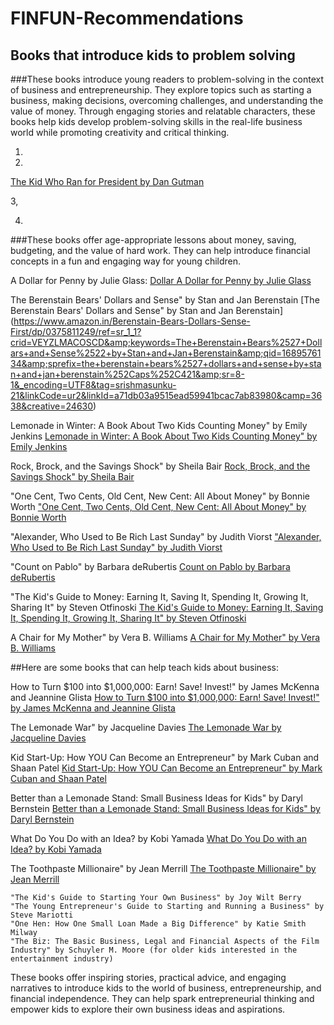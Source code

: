 # FINFUN-Recommendations 
## Books that introduce kids to problem solving 

###These books introduce young readers to problem-solving in the context of business and entrepreneurship. They explore topics such as starting a business, making decisions, overcoming challenges, and understanding the value of money. Through engaging stories and relatable characters, these books help kids develop problem-solving skills in the real-life business world while promoting creativity and critical thinking.

1. 


2.
[The Kid Who Ran for President by Dan Gutman](https://www.amazon.in/Kid-Who-Ran-President-Paperback/dp/0545442133/ref=sr_1_1?crid=3K417ILZ8N6GJ&amp;keywords=%2522The+Kid+Who+Ran+for+President%2522+by+Dan+Gutman&amp;qid=1689529648&amp;sprefix=the+kid+who+ran+for+president+by+dan+gutman%252Caps%252C491&amp;sr=8-1&_encoding=UTF8&tag=srishmasunku-21&linkCode=ur2&linkId=38cce9c69420bf83215d28078d88631a&camp=3638&creative=24630)

3, 

4. 


###These books offer age-appropriate lessons about money, saving, budgeting, and the value of hard work. 
They can help introduce financial concepts in a fun and engaging way for young children. 

A Dollar for Penny by Julie Glass: 
[Dollar A Dollar for Penny by Julie Glass](https://www.amazon.in/Dollar-Penny-Step-into-Reading/dp/0679889736/ref=sr_1_1?crid=3AQ3GIU6AHULJ&amp;keywords=A+Dollar+for+Penny%2522+by+Julie+Glass&amp;qid=1689575658&amp;sprefix=%252Caps%252C296&amp;sr=8-1&_encoding=UTF8&tag=srishmasunku-21&linkCode=ur2&linkId=99c17243e9cdb41b1a2f5f9801aa04be&camp=3638&creative=24630)

The Berenstain Bears' Dollars and Sense" by Stan and Jan Berenstain
[The Berenstain Bears' Dollars and Sense" by Stan and Jan Berenstain] (https://www.amazon.in/Berenstain-Bears-Dollars-Sense-First/dp/0375811249/ref=sr_1_1?crid=VEYZLMACOSCD&amp;keywords=The+Berenstain+Bears%2527+Dollars+and+Sense%2522+by+Stan+and+Jan+Berenstain&amp;qid=1689576134&amp;sprefix=the+berenstain+bears%2527+dollars+and+sense+by+stan+and+jan+berenstain%252Caps%252C421&amp;sr=8-1&_encoding=UTF8&tag=srishmasunku-21&linkCode=ur2&linkId=a71db03a9515ead59941bcac7ab83980&camp=3638&creative=24630)

Lemonade in Winter: A Book About Two Kids Counting Money" by Emily Jenkins
[Lemonade in Winter: A Book About Two Kids Counting Money" by Emily Jenkins]("https://www.amazon.in/Lemonade-Winter-About-Counting-Money/dp/0375858830/ref=sr_1_1?crid=10U09IQVDTSRX&amp;keywords=Lemonade+in+Winter%253A+A+Book+About+Two+Kids+Counting+Money%2522+by+Emily+Jenkins&amp;qid=1689576322&amp;sprefix=lemonade+in+winter+a+book+about+two+kids+counting+money+by+emily+jenkins%252Caps%252C210&amp;sr=8-1&_encoding=UTF8&tag=srishmasunku-21&linkCode=ur2&linkId=bb174eeb25cd70b54d740e55c58a3125&camp=3638&creative=24630) 

Rock, Brock, and the Savings Shock" by Sheila Bair
[Rock, Brock, and the Savings Shock" by Sheila Bair]("https://www.amazon.in/Rock-Brock-Saving-Shock-Sheila/dp/0807570958/ref=sr_1_1?crid=2ZUOKY3S42JB7&amp;keywords=Rock%252C+Brock%252C+and+the+Savings+Shock%2522+by+Sheila+Bair&amp;qid=1689576419&amp;sprefix=rock%252C+brock%252C+and+the+savings+shock+by+sheila+bair%252Caps%252C267&amp;sr=8-1&_encoding=UTF8&tag=srishmasunku-21&linkCode=ur2&linkId=344de349f9a9c2e6b5043862118dff7e&camp=3638&creative=24630")

"One Cent, Two Cents, Old Cent, New Cent: All About Money" by Bonnie Worth 
["One Cent, Two Cents, Old Cent, New Cent: All About Money" by Bonnie Worth]("https://www.amazon.in/One-Cent-Two-Cents-Old/dp/0375828818/ref=sr_1_1?crid=20WGF26A1NWDQ&amp;keywords=%2522One+Cent%252C+Two+Cents%252C+Old+Cent%252C+New+Cent%253A+All+About+Money%2522+by+Bonnie+Worth&amp;qid=1689576523&amp;sprefix=one+cent%252C+two+cents%252C+old+cent%252C+new+cent+all+about+money+by+bonnie+worth%252Caps%252C248&amp;sr=8-1&_encoding=UTF8&tag=srishmasunku-21&linkCode=ur2&linkId=303a4c2edc05751a50ebcfbff222040c&camp=3638&creative=24630) 

"Alexander, Who Used to Be Rich Last Sunday" by Judith Viorst 
["Alexander, Who Used to Be Rich Last Sunday" by Judith Viorst](https://www.amazon.in/Alexander-Used-Rich-Last-Sunday/dp/0689711999/ref=sr_1_1?crid=25J8QVFTVIH1P&amp;keywords=%2522Alexander%252C+Who+Used+to+Be+Rich+Last+Sunday%2522+by+Judith+Viorst&amp;qid=1689576615&amp;sprefix=alexander%252C+who+used+to+be+rich+last+sunday+by+judith+viorst%252Caps%252C327&amp;sr=8-1&_encoding=UTF8&tag=srishmasunku-21&linkCode=ur2&linkId=02177b8bd5071bb2aa49f075de666203&camp=3638&creative=24630) 

"Count on Pablo" by Barbara deRubertis 
[Count on Pablo by Barbara deRubertis](https://www.amazon.in/Count-Pablo-Matters-Barbara-Derubertis/dp/1575650908/ref=sr_1_1?crid=22AIJGHCFC8W&amp;keywords=%2522Count+on+Pablo%2522+by+Barbara+deRubertis&amp;qid=1689576754&amp;sprefix=count+on+pablo+by+barbara+derubertis+%252Caps%252C478&amp;sr=8-1&_encoding=UTF8&tag=srishmasunku-21&linkCode=ur2&linkId=df2de5f4d780db88f3d29d5e2bb2cd79&camp=3638&creative=24630) 

"The Kid's Guide to Money: Earning It, Saving It, Spending It, Growing It, Sharing It" by Steven Otfinoski 
[The Kid's Guide to Money: Earning It, Saving It, Spending It, Growing It, Sharing It" by Steven Otfinoski](https://www.amazon.in/Kids-Guide-Money-Scholastic-Non-Fiction/dp/0590538535/ref=sr_1_1?crid=30RC07HFPRS5W&amp;keywords=The+Kid%2527s+Guide+to+Money%253A+Earning+It%252C+Saving+It%252C+Spending+It%252C+Growing+It%252C+Sharing+It%2522+by+Steven+Otfinoski&amp;qid=1689576847&amp;sprefix=the+kid%2527s+guide+to+money+earning+it%252C+saving+it%252C+spending+it%252C+growing+it%252C+sharing+it+by+steven+otfinoski+%252Caps%252C253&amp;sr=8-1&_encoding=UTF8&tag=srishmasunku-21&linkCode=ur2&linkId=62dc87d0c8788a894dc7c1e90b9960e8&camp=3638&creative=24630)

A Chair for My Mother" by Vera B. Williams
[A Chair for My Mother" by Vera B. Williams](https://www.amazon.in/Chair-My-Mother-Vera-Williams-ebook/dp/B09B7M8XL4/ref=sr_1_3?crid=293D2EMTIQG0F&amp;keywords=%2522A+Chair+for+My+Mother%2522+by+Vera+B.+Williams&amp;qid=1689576977&amp;sprefix=a+chair+for+my+mother+by+vera+b.+williams%252Caps%252C279&amp;sr=8-3&_encoding=UTF8&tag=srishmasunku-21&linkCode=ur2&linkId=95ab2be149d96308ea030cf093d8f517&camp=3638&creative=24630) 

##Here are some books that can help teach kids about business:

How to Turn $100 into $1,000,000: Earn! Save! Invest!" by James McKenna and Jeannine Glista
[How to Turn $100 into $1,000,000: Earn! Save! Invest!" by James McKenna and Jeannine Glista](https://www.amazon.in/How-Turn-100-Into-000/dp/076118080X/ref=sr_1_1?crid=3TQI4R0XKI17M&amp;keywords=How+to+Turn+%2524100+into+%25241%252C000%252C000%253A+Earn%2521+Save%2521+Invest%2521%2522+by+James+McKenna+and+Jeannine+Glista&amp;qid=1689577300&amp;sprefix=how+to+turn+100+into+1%252C000%252C000+earn+save+invest+by+james+mckenna+and+jeannine+glista%252Caps%252C299&amp;sr=8-1&_encoding=UTF8&tag=srishmasunku-21&linkCode=ur2&linkId=9b4c8ecc0b17cd6f94544fea12566c1d&camp=3638&creative=24630)

The Lemonade War" by Jacqueline Davies 
[The Lemonade War by Jacqueline Davies](https://www.amazon.in/Lemonade-War-Three-Books-One/dp/1328530809/ref=sr_1_1?crid=2QF0Z54SVXQ72&amp;keywords=The+Lemonade+War%2522+by+Jacqueline+Davies&amp;qid=1689528901&amp;sprefix=the+lemonade+war+by+jacqueline+davies%252Caps%252C472&amp;sr=8-1&_encoding=UTF8&tag=srishmasunku-21&linkCode=ur2&linkId=af361b246e098644859293a5a18fe01d&camp=3638&creative=24630)

Kid Start-Up: How YOU Can Become an Entrepreneur" by Mark Cuban and Shaan Patel
[Kid Start-Up: How YOU Can Become an Entrepreneur" by Mark Cuban and Shaan Patel](https://www.amazon.in/Kid-Startup-How-Become-Entrepreneur/dp/1635764726/ref=sr_1_1?crid=1LCDODF5XMRK8&amp;keywords=Kid+Start-Up%253A+How+YOU+Can+Become+an+Entrepreneur%2522+by+Mark+Cuban+and+Shaan+Patel&amp;qid=1689577415&amp;sprefix=kid+start-up+how+you+can+become+an+entrepreneur+by+mark+cuban+and+shaan+patel%252Caps%252C243&amp;sr=8-1&_encoding=UTF8&tag=srishmasunku-21&linkCode=ur2&linkId=4bf26574ca459c7d2e9feaac8dbdabf3&camp=3638&creative=24630)

Better than a Lemonade Stand: Small Business Ideas for Kids" by Daryl Bernstein
[Better than a Lemonade Stand: Small Business Ideas for Kids" by Daryl Bernstein](https://www.amazon.in/Better-Than-Lemonade-Stand-Business/dp/1582703604/ref=sr_1_1?crid=2WSMDQVOBONA3&amp;keywords=Better+than+a+Lemonade+Stand%253A+Small+Business+Ideas+for+Kids%2522+by+Daryl+Bernstein&amp;qid=1689577492&amp;sprefix=better+than+a+lemonade+stand+small+business+ideas+for+kids+by+daryl+bernstein%252Caps%252C218&amp;sr=8-1&_encoding=UTF8&tag=srishmasunku-21&linkCode=ur2&linkId=036b8ef539a8d900de658eafd5d679ce&camp=3638&creative=24630")

What Do You Do with an Idea? by Kobi Yamada
[What Do You Do with an Idea? by Kobi Yamada]("https://www.amazon.in/What-Do-You-Idea/dp/1938298071/ref=sr_1_1?crid=2K9W8JHTLWR5L&amp;keywords=What+Do+You+Do+with+an+Idea%253F+by+Kobi+Yamada&amp;qid=1689577623&amp;sprefix=what+do+you+do+with+an+idea+by+kobi+yamada%252Caps%252C390&amp;sr=8-1&_encoding=UTF8&tag=srishmasunku-21&linkCode=ur2&linkId=fadfc9eeb936cd74606052e24ef819f0&camp=3638&creative=24630)

The Toothpaste Millionaire" by Jean Merrill
[The Toothpaste Millionaire" by Jean Merrill](https://www.amazon.in/Toothpaste-Millionaire-Jean-Merrill/dp/0618759255/ref=sr_1_1?crid=35D8GFR57FSY&amp;keywords=The+Toothpaste+Millionaire%2522+by+Jean+Merrill&amp;qid=1689577736&amp;sprefix=the+toothpaste+millionaire+by+jean+merrill%252Caps%252C221&amp;sr=8-1&_encoding=UTF8&tag=srishmasunku-21&linkCode=ur2&linkId=56dba395e5f76da367ccd4ac87c3aadb&camp=3638&creative=24630)


    "The Kid's Guide to Starting Your Own Business" by Joy Wilt Berry
    "The Young Entrepreneur's Guide to Starting and Running a Business" by Steve Mariotti
    "One Hen: How One Small Loan Made a Big Difference" by Katie Smith Milway
    "The Biz: The Basic Business, Legal and Financial Aspects of the Film Industry" by Schuyler M. Moore (for older kids interested in the entertainment industry)

These books offer inspiring stories, practical advice, and engaging narratives to introduce kids to the world of business, entrepreneurship, and financial independence. They can help spark entrepreneurial thinking and empower kids to explore their own business ideas and aspirations.

